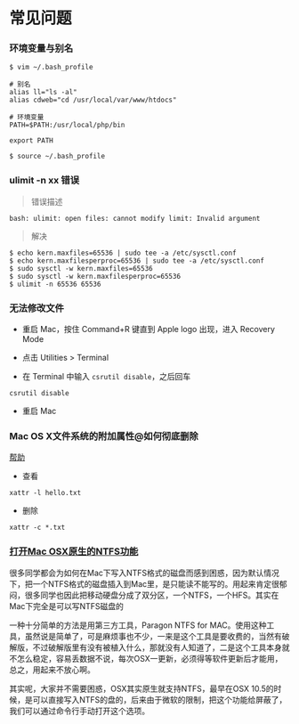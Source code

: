 # 常见问题

### 环境变量与别名
```
$ vim ~/.bash_profile

# 别名
alias ll="ls -al"
alias cdweb="cd /usr/local/var/www/htdocs"

# 环境变量
PATH=$PATH:/usr/local/php/bin

export PATH

$ source ~/.bash_profile
```

### ulimit -n xx 错误
> 错误描述 

`bash: ulimit: open files: cannot modify limit: Invalid argument`

> 解决

```
$ echo kern.maxfiles=65536 | sudo tee -a /etc/sysctl.conf
$ echo kern.maxfilesperproc=65536 | sudo tee -a /etc/sysctl.conf
$ sudo sysctl -w kern.maxfiles=65536
$ sudo sysctl -w kern.maxfilesperproc=65536
$ ulimit -n 65536 65536 
```


### 无法修改文件
- 重启 Mac，按住 Command+R 键直到 Apple logo 出现，进入 Recovery Mode


- 点击 Utilities > Terminal

- 在 Terminal 中输入 `csrutil disable`，之后回车
```
csrutil disable
```

- 重启 Mac


### Mac OS X文件系统的附加属性@如何彻底删除
[帮助](http://www.jianshu.com/p/3782d73cb3e8)
- 查看
```
xattr -l hello.txt
```
- 删除
```
xattr -c *.txt
```

### [打开Mac OSX原生的NTFS功能](http://www.tianwaihome.com/2014/07/mac-osx-ntfs.html)

很多同学都会为如何在Mac下写入NTFS格式的磁盘而感到困惑，因为默认情况下，把一个NTFS格式的磁盘插入到Mac里，是只能读不能写的。用起来肯定很郁闷，很多同学也因此把移动硬盘分成了双分区，一个NTFS，一个HFS。其实在Mac下完全是可以写NTFS磁盘的

一种十分简单的方法是用第三方工具，Paragon NTFS for MAC。使用这种工具，虽然说是简单了，可是麻烦事也不少，一来是这个工具是要收费的，当然有破解版，不过破解版里有没有被植入什么，那就没有人知道了，二是这个工具本身就不怎么稳定，容易丢数据不说，每次OSX一更新，必须得等软件更新后才能用，总之，用起来不放心啊。

其实呢，大家并不需要困惑，OSX其实原生就支持NTFS，最早在OSX 10.5的时候，是可以直接写入NTFS的盘的，后来由于微软的限制，把这个功能给屏蔽了，我们可以通过命令行手动打开这个选项。

